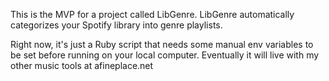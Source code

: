 This is the MVP for a project called LibGenre. LibGenre automatically categorizes your Spotify library into genre playlists.

Right now, it's just a Ruby script that needs some manual env variables to be set before running on your local computer. Eventually it will live with my other music tools at afineplace.net
